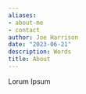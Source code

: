 ```yaml
---
aliases:
- about-me
- contact
author: Joe Harrison
date: "2023-06-21"
description: Words
title: About
---
```


Lorum Ipsum
